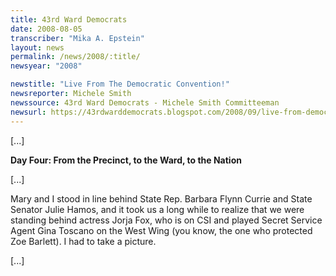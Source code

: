 ```yaml
---
title: 43rd Ward Democrats
date: 2008-08-05
transcriber: "Mika A. Epstein"
layout: news
permalink: /news/2008/:title/
newsyear: "2008"

newstitle: "Live From The Democratic Convention!"
newsreporter: Michele Smith
newssource: 43rd Ward Democrats - Michele Smith Committeeman
newsurl: https://43rdwarddemocrats.blogspot.com/2008/09/live-from-democratic-convention.html
---
```


[...]

**Day Four:
From the Precinct, to the Ward, to the Nation**

[...]

Mary and I stood in line behind State Rep. Barbara Flynn Currie and State Senator Julie Hamos, and it took us a long while to realize that we were standing behind actress Jorja Fox, who is on CSI and played Secret Service Agent Gina Toscano on the West Wing (you know, the one who protected Zoe Barlett). I had to take a picture.

[...]
